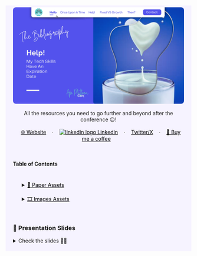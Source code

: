 <!-- RESOURCES COVER -->
<div style="background-color: #F6F3FF; padding: 20px" class="markdown-body">
<p style="margin-top: -15px">
  <a href="https://github.com/HelviraG/conferences.resources/blob/main/%5BEN%5Dtech_skills_expiration/events/api_platform_conference/README.md">
    <img style="border-radius: 8px" src="../../assets/images/covers/api_platform_con_cover.png" alt="Help! My Tech Skills Have An Expiration Date - Api Platform Conference" />
  </a>
</p>

  <p align="center">
    All the resources you need to go further and beyond after the conference 😉!
    <br />
    <br />
    <a href="https://helvira.dev" style="padding: 6px 12px; color: black" onmouseover="this.style.color='purple'; this.style.fontWeight=''" onmouseleave="this.style.color='black'">🌐 Website</a>
    ·
    <a href="https://linkedin.com/helvira-dev" style="padding: 6px 12px; color: black" onmouseover="this.style.color='purple';fontSize=''" onmouseleave="this.style.color='black'; this.style.fontWeight='normal'; fontSize='12px'"><img src="../../assets/linkedin.png" width="15px" alt="linkedin logo"/> Linkedin</a>
    ·
    <a href="https://twitter.com/helvira_g" style="padding: 6px 12px; color: black" onmouseover="this.style.color='purple';" onmouseleave="this.style.color='black'">Twitter/X</a>
    ·
    <a href="https://www.buymeacoffee.com/helvira" style="padding: 6px 12px; color: black" onmouseover="this.style.color='purple';" onmouseleave="this.style.color='black'">🥤 Buy me a coffee</a>
  </p>

  <br />

  <!-- TABLE OF CONTENTS -->
#### Table of Contents

  <ol style="list-style-type: none; margin-top: 40px;">
    <li>
      <!-- SCIENTIFIC PRESS SECTION -->
      <details>
        <summary>
          <a href="https://github.com/HelviraG/conferences.resources/tree/main/%5BEN%5Dfiry_and_icy/sections/PaperAssets.md#-paper-assets  " style="color: black" onmouseover="this.style.fontWeight='700';this.style.color='#6A42AB';" onmouseout="this.style.fontWeight='';this.style.color='black';">📰 Paper Assets</a>
        </summary>
          <ul style="list-style-type: none">
            <!-- USED DURING PRESENTATION SECTION -->
            <details style="margin-top: 20px">
            <summary>
              <a href="https://github.com/HelviraG/conferences.resources/tree/main/%5BEN%5Dfiry_and_icy/sections/PaperAssets.md#-paper-assets" style="color: black" onmouseover="this.style.fontWeight='700';this.style.color='#6A42AB';" onmouseout="this.style.fontWeight='';this.style.color='black';">Seen through the presentation</a>
            </summary>
            <ul style="list-style-type: none">
                <li style="margin-top: 10px">
                    <a href="https://github.com/HelviraG/conferences.resources/tree/main/%5BEN%5Dfiry_and_icy/sections/PaperAssets.md#%EF%B8%8F-divergence-between-employer-and-employee-understandings-of-passion-theory-and-implications-for-future-research" style="color: black" onmouseover="this.style.fontWeight='700';this.style.color='#6A42AB';" onmouseout="this.style.fontWeight='';this.style.color='black';">🧷 Divergence between employer and employee understandings of passion: Theory and implications for future research</a>
                </li>
                <li style="margin-top: 10px">
                    <a href="https://github.com/HelviraG/conferences.resources/tree/main/%5BEN%5Dfiry_and_icy/sections/PaperAssets.md#%EF%B8%8F-understanding-contemporary-forms-of-exploitation-attributions-of-passion-serve-to-legitimize-the-poor-treatment-of-workers" style="color: black" onmouseover="this.style.fontWeight='700';this.style.color='#6A42AB';" onmouseout="this.style.fontWeight='';this.style.color='black';">🧷 Understanding Contemporary Forms of Exploitation: Attributions of Passion Serve to Legitimize the Poor Treatment of Workers</a>
                </li>
                <li style="margin-top: 10px">
                    <a href="https://github.com/HelviraG/conferences.resources/tree/main/%5BEN%5Dfiry_and_icy/sections/PaperAssets.md#%EF%B8%8F-the-relationship-between-deliberate-practice-and-performance-in-sports-a-meta-analysis" style="color: black" onmouseover="this.style.fontWeight='700';this.style.color='#6A42AB';" onmouseout="this.style.fontWeight='';this.style.color='black';">🧷 The Relationship Between Deliberate Practice and Performance in Sports: A Meta-Analysis</a>
                </li>
            </ul>
            </details>
            <!-- MORE TO READ SECTION -->
            <details style="margin-top: 20px">
            <summary>
              <a href="https://github.com/HelviraG/conferences.resources/tree/main/%5BEN%5Dfiry_and_icy/sections/PaperAssets.md#-read-more" style="color: black" onmouseover="this.style.fontWeight='700';this.style.color='#6A42AB';" onmouseout="this.style.fontWeight='';this.style.color='black';">🔎 More to read</a>
            </summary>
            <ul style="list-style-type: none">
              <li style="margin-top: 8px">
                <a href="https://github.com/HelviraG/conferences.resources/tree/main/%5BEN%5Dfiry_and_icy/sections/PaperAssets.md#%EF%B8%8F-eyes-wide-open-perceived-exploitation-and-its-consequences" style="color: black" onmouseover="this.style.fontWeight='700';this.style.color='#6A42AB';" onmouseout="this.style.fontWeight='';this.style.color='black';">🧷 Eyes Wide Open: Perceived Exploitation and Its Consequences</a>
              </li>
              <li style="margin-top: 8px">
                <a href="https://github.com/HelviraG/conferences.resources/tree/main/%5BEN%5Dfiry_and_icy/sections/PaperAssets.md#%EF%B8%8F-%EF%B8%8F%EF%B8%8F-the-dualistic-model-of-passion-theory-research-and-implications-for-the-field-of-education" style="color: black" onmouseover="this.style.fontWeight='700';this.style.color='#6A42AB';" onmouseout="this.style.fontWeight='';this.style.color='black';">🧷 The Dualistic Model of Passion: Theory, Research, and Implications for the Field of Education</a>
              </li>
            </ul>
            </details>
          </ul>
      </details>
    </li>
    <!-- IMAGES ASSETS SECTION -->
    <li style="margin-top: 20px">
      <details style="margin-top: 10px">
      <summary>
        <a href="https://github.com/HelviraG/conferences.resources/tree/main/%5BEN%5Dfiry_and_icy/sections/ImagesAssets.md#%EF%B8%8F-images-assets" style="color: black" onmouseover="this.style.fontWeight='700';this.style.color='#6A42AB';" onmouseout="this.style.fontWeight='';this.style.color='black';">🎞️ Images Assets</a>
      </summary>
      <!-- MIDJOURNEY IMAGES SECTION -->
      <ul style="list-style-type: none">
        <details style="margin-top: 10px">
        <summary>
          <a href="https://github.com/HelviraG/conferences.resources/tree/main/%5BEN%5Dfiry_and_icy/sections/ImagesAssets.md#-midjourney-images" style="color: black" onmouseover="this.style.fontWeight='700';this.style.color='#6A42AB';" onmouseout="this.style.fontWeight='';this.style.color='black';">👾 Midjourney Images</a>
        </summary>
        <ul style="list-style-type: none; margin-top: 6px">
          <li><a href="https://github.com/HelviraG/conferences.resources/tree/main/%5BEN%5Dfiry_and_icy/sections/ImagesAssets.md#-planet-valhalla" style="color: black" onmouseover="this.style.fontWeight='700';this.style.color='#6A42AB';" onmouseout="this.style.fontWeight='';this.style.color='black';">📍 Planet Valhalla</a></li>
          <li style="margin-top: 2px"><a href="https://github.com/HelviraG/conferences.resources/tree/main/%5BEN%5Dfiry_and_icy/sections/ImagesAssets.md#-the-vikings" style="color: black" onmouseover="this.style.fontWeight='700';this.style.color='#6A42AB';" onmouseout="this.style.fontWeight='';this.style.color='black';">📍 The Vikings</a></li>
        </ul>
        </details>
      </ul>
      </details>
    </li>
  </ol>
  <br />

### 💽 Presentation Slides

<details>
    <summary>Check the slides 🤨🧐</summary>
    <ul>
        <li>
            <img style="border-radius: 8px" src="slides/devfest_hamburg_slides_1.png" alt="Firy Passion VS Icy Reason - DevFest Hamburg Slides" />
            <img style="border-radius: 8px" src="slides/devfest_hamburg_slides_2.png" alt="Firy Passion VS Icy Reason - DevFest Hamburg Slides" />
            <img style="border-radius: 8px" src="slides/devfest_hamburg_slides_3.png" alt="Firy Passion VS Icy Reason - DevFest Hamburg Slides" />
            <img style="border-radius: 8px" src="slides/devfest_hamburg_slides_4.png" alt="Firy Passion VS Icy Reason - DevFest Hamburg Slides" />
            <img style="border-radius: 8px" src="slides/devfest_hamburg_slides_5.png" alt="Firy Passion VS Icy Reason - DevFest Hamburg Slides" />
            <img style="border-radius: 8px" src="slides/devfest_hamburg_slides_6.png" alt="Firy Passion VS Icy Reason - DevFest Hamburg Slides" />
            <img style="border-radius: 8px" src="slides/devfest_hamburg_slides_7.png" alt="Firy Passion VS Icy Reason - DevFest Hamburg Slides" />
            <img style="border-radius: 8px" src="slides/devfest_hamburg_slides_8.png" alt="Firy Passion VS Icy Reason - DevFest Hamburg Slides" />
            <img style="border-radius: 8px" src="slides/devfest_hamburg_slides_9.png" alt="Firy Passion VS Icy Reason - DevFest Hamburg Slides" />
            <img style="border-radius: 8px" src="slides/devfest_hamburg_slides_10.png" alt="Firy Passion VS Icy Reason - DevFest Hamburg Slides" />
            <img style="border-radius: 8px" src="slides/devfest_hamburg_slides_11.png" alt="Firy Passion VS Icy Reason - DevFest Hamburg Slides" />
            <img style="border-radius: 8px" src="slides/devfest_hamburg_slides_12.png" alt="Firy Passion VS Icy Reason - DevFest Hamburg Slides" />
            <img style="border-radius: 8px" src="slides/devfest_hamburg_slides_13.png" alt="Firy Passion VS Icy Reason - DevFest Hamburg Slides" />
            <img style="border-radius: 8px" src="slides/devfest_hamburg_slides_14.png" alt="Firy Passion VS Icy Reason - DevFest Hamburg Slides" />
            <img style="border-radius: 8px" src="slides/devfest_hamburg_slides_15.png" alt="Firy Passion VS Icy Reason - DevFest Hamburg Slides" />
            <img style="border-radius: 8px" src="slides/devfest_hamburg_slides_16.png" alt="Firy Passion VS Icy Reason - DevFest Hamburg Slides" />
            <img style="border-radius: 8px" src="slides/devfest_hamburg_slides_17.png" alt="Firy Passion VS Icy Reason - DevFest Hamburg Slides" />
            <img style="border-radius: 8px" src="slides/devfest_hamburg_slides_18.png" alt="Firy Passion VS Icy Reason - DevFest Hamburg Slides" />
            <img style="border-radius: 8px" src="slides/devfest_hamburg_slides_19.png" alt="Firy Passion VS Icy Reason - DevFest Hamburg Slides" />
            <img style="border-radius: 8px" src="slides/devfest_hamburg_slides_20.png" alt="Firy Passion VS Icy Reason - DevFest Hamburg Slides" />
            <img style="border-radius: 8px" src="slides/devfest_hamburg_slides_21.png" alt="Firy Passion VS Icy Reason - DevFest Hamburg Slides" />
            <img style="border-radius: 8px" src="slides/devfest_hamburg_slides_22.png" alt="Firy Passion VS Icy Reason - DevFest Hamburg Slides" />
            <img style="border-radius: 8px" src="slides/devfest_hamburg_slides_23.png" alt="Firy Passion VS Icy Reason - DevFest Hamburg Slides" />
            <img style="border-radius: 8px" src="slides/devfest_hamburg_slides_24.png" alt="Firy Passion VS Icy Reason - DevFest Hamburg Slides" />
            <img style="border-radius: 8px" src="slides/devfest_hamburg_slides_25.png" alt="Firy Passion VS Icy Reason - DevFest Hamburg Slides" />
            <img style="border-radius: 8px" src="slides/devfest_hamburg_slides_26.png" alt="Firy Passion VS Icy Reason - DevFest Hamburg Slides" />
            <img style="border-radius: 8px" src="slides/devfest_hamburg_slides_27.png" alt="Firy Passion VS Icy Reason - DevFest Hamburg Slides" />
            <img style="border-radius: 8px" src="slides/devfest_hamburg_slides_28.png" alt="Firy Passion VS Icy Reason - DevFest Hamburg Slides" />
            <img style="border-radius: 8px" src="slides/devfest_hamburg_slides_29.png" alt="Firy Passion VS Icy Reason - DevFest Hamburg Slides" />
            <img style="border-radius: 8px" src="slides/devfest_hamburg_slides_30.png" alt="Firy Passion VS Icy Reason - DevFest Hamburg Slides" />
            <img style="border-radius: 8px" src="slides/devfest_hamburg_slides_31.png" alt="Firy Passion VS Icy Reason - DevFest Hamburg Slides" />
            <img style="border-radius: 8px" src="slides/devfest_hamburg_slides_32.png" alt="Firy Passion VS Icy Reason - DevFest Hamburg Slides" />
            <img style="border-radius: 8px" src="slides/devfest_hamburg_slides_33.png" alt="Firy Passion VS Icy Reason - DevFest Hamburg Slides" />
            <img style="border-radius: 8px" src="slides/devfest_hamburg_slides_34.png" alt="Firy Passion VS Icy Reason - DevFest Hamburg Slides" />
            <img style="border-radius: 8px" src="slides/devfest_hamburg_slides_35.png" alt="Firy Passion VS Icy Reason - DevFest Hamburg Slides" />
            <img style="border-radius: 8px" src="slides/devfest_hamburg_slides_36.png" alt="Firy Passion VS Icy Reason - DevFest Hamburg Slides" />
            <img style="border-radius: 8px" src="slides/devfest_hamburg_slides_37.png" alt="Firy Passion VS Icy Reason - DevFest Hamburg Slides" />
            <img style="border-radius: 8px" src="slides/devfest_hamburg_slides_38.png" alt="Firy Passion VS Icy Reason - DevFest Hamburg Slides" />
            <img style="border-radius: 8px" src="slides/devfest_hamburg_slides_39.png" alt="Firy Passion VS Icy Reason - DevFest Hamburg Slides" />
            <img style="border-radius: 8px" src="slides/devfest_hamburg_slides_40.png" alt="Firy Passion VS Icy Reason - DevFest Hamburg Slides" />
            <img style="border-radius: 8px" src="slides/devfest_hamburg_slides_41.png" alt="Firy Passion VS Icy Reason - DevFest Hamburg Slides" />
            <img style="border-radius: 8px" src="slides/devfest_hamburg_slides_42.png" alt="Firy Passion VS Icy Reason - DevFest Hamburg Slides" />
            <img style="border-radius: 8px" src="slides/devfest_hamburg_slides_43.png" alt="Firy Passion VS Icy Reason - DevFest Hamburg Slides" />
            <img style="border-radius: 8px" src="slides/devfest_hamburg_slides_44.png" alt="Firy Passion VS Icy Reason - DevFest Hamburg Slides" />
            <img style="border-radius: 8px" src="slides/devfest_hamburg_slides_45.png" alt="Firy Passion VS Icy Reason - DevFest Hamburg Slides" />
            <img style="border-radius: 8px" src="slides/devfest_hamburg_slides_46.png" alt="Firy Passion VS Icy Reason - DevFest Hamburg Slides" />
            <img style="border-radius: 8px" src="slides/devfest_hamburg_slides_47.png" alt="Firy Passion VS Icy Reason - DevFest Hamburg Slides" />
            <img style="border-radius: 8px" src="slides/devfest_hamburg_slides_48.png" alt="Firy Passion VS Icy Reason - DevFest Hamburg Slides" />
            <img style="border-radius: 8px" src="slides/devfest_hamburg_slides_49.png" alt="Firy Passion VS Icy Reason - DevFest Hamburg Slides" />
        </li>
    </ul>
</details>

</div>